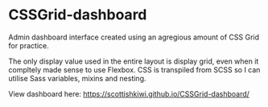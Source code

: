 # CSSGrid-dashboard

Admin dashboard interface created using an agregious amount of CSS Grid for practice. 

The only display value used in the entire layout is display grid, even when it compltely made sense to use Flexbox. CSS is transpiled from SCSS so I can utilise Sass variables, mixins and nesting. 

View dashboard here: https://scottishkiwi.github.io/CSSGrid-dashboard/
